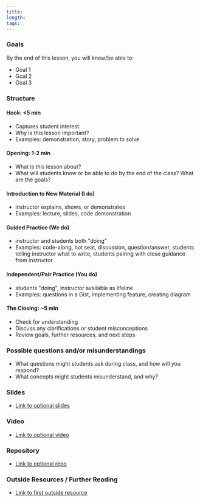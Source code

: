 ```yaml
---
title: 
length: 
tags: 
---
```


### Goals

By the end of this lesson, you will know/be able to:

* Goal 1
* Goal 2
* Goal 3

### Structure

#### Hook: <5 min

* Captures student interest. 
* Why is this lesson important? 
* Examples: demonstration, story, problem to solve

#### Opening: 1-2 min

* What is this lesson about? 
* What will students know or be able to do by the end of the class? What are the goals?

#### Introduction to New Material (I do)

* instructor explains, shows, or demonstrates
* Examples: lecture, slides, code demonstration

#### Guided Practice (We do)

* instructor and students both "doing"
* Examples: code-along, hot seat, discussion, question/answer, students telling instructor what to write, students pairing with close guidance from instructor

#### Independent/Pair Practice (You do)

* students "doing", instructor available as lifeline
* Examples: questions in a Gist, implementing feature, creating diagram

#### The Closing: ~5 min

* Check for understanding
* Discuss any clarifications or student misconceptions
* Review goals, further resources, and next steps

### Possible questions and/or misunderstandings

* What questions might students ask during class, and how will you respond? 
* What concepts might students misunderstand, and why? 

### Slides

* [Link to optional slides]()

### Video

* [Link to optional video]()

### Repository

* [Link to optional repo]()

### Outside Resources / Further Reading

* [Link to first outside resource]()